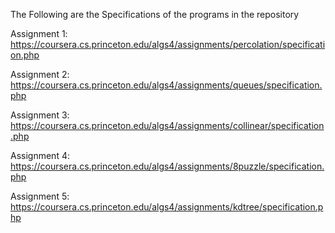 The Following are the Specifications of the programs in the repository 

Assignment 1:
https://coursera.cs.princeton.edu/algs4/assignments/percolation/specification.php

Assignment 2:
https://coursera.cs.princeton.edu/algs4/assignments/queues/specification.php

Assignment 3:
https://coursera.cs.princeton.edu/algs4/assignments/collinear/specification.php

Assignment 4:
https://coursera.cs.princeton.edu/algs4/assignments/8puzzle/specification.php

Assignment 5:
https://coursera.cs.princeton.edu/algs4/assignments/kdtree/specification.php
